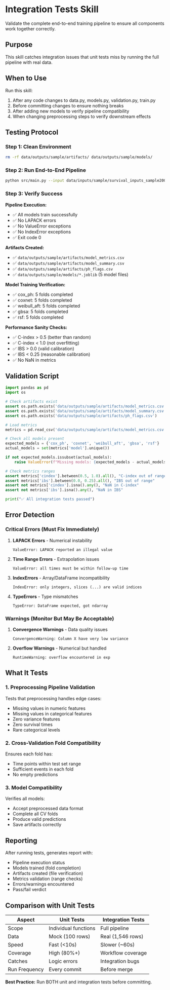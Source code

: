 # Integration Tests Skill

Validate the complete end-to-end training pipeline to ensure all components work together correctly.

## Purpose

This skill catches integration issues that unit tests miss by running the full pipeline with real data.

## When to Use

Run this skill:
1. After any code changes to data.py, models.py, validation.py, train.py
2. Before committing changes to ensure nothing breaks
3. After adding new models to verify pipeline compatibility
4. When changing preprocessing steps to verify downstream effects

## Testing Protocol

### Step 1: Clean Environment
```bash
rm -rf data/outputs/sample/artifacts/ data/outputs/sample/models/
```

### Step 2: Run End-to-End Pipeline
```bash
python src/main.py --input data/inputs/sample/survival_inputs_sample2000.csv --run-type sample
```

### Step 3: Verify Success

**Pipeline Execution:**
- ✅ All models train successfully
- ✅ No LAPACK errors
- ✅ No ValueError exceptions
- ✅ No IndexError exceptions
- ✅ Exit code 0

**Artifacts Created:**
- ✅ `data/outputs/sample/artifacts/model_metrics.csv`
- ✅ `data/outputs/sample/artifacts/model_summary.csv`
- ✅ `data/outputs/sample/artifacts/ph_flags.csv`
- ✅ `data/outputs/sample/models/*.joblib` (5 model files)

**Model Training Verification:**
- ✅ cox_ph: 5 folds completed
- ✅ coxnet: 5 folds completed
- ✅ weibull_aft: 5 folds completed
- ✅ gbsa: 5 folds completed
- ✅ rsf: 5 folds completed

**Performance Sanity Checks:**
- ✅ C-index > 0.5 (better than random)
- ✅ C-index < 1.0 (not overfitting)
- ✅ IBS > 0.0 (valid calibration)
- ✅ IBS < 0.25 (reasonable calibration)
- ✅ No NaN in metrics

## Validation Script

```python
import pandas as pd
import os

# Check artifacts exist
assert os.path.exists('data/outputs/sample/artifacts/model_metrics.csv')
assert os.path.exists('data/outputs/sample/artifacts/model_summary.csv')
assert os.path.exists('data/outputs/sample/artifacts/ph_flags.csv')

# Load metrics
metrics = pd.read_csv('data/outputs/sample/artifacts/model_metrics.csv')

# Check all models present
expected_models = {'cox_ph', 'coxnet', 'weibull_aft', 'gbsa', 'rsf'}
actual_models = set(metrics['model'].unique())

if not expected_models.issubset(actual_models):
    raise ValueError(f"Missing models: {expected_models - actual_models}")

# Check metrics ranges
assert metrics['cindex'].between(0.5, 1.0).all(), "C-index out of range"
assert metrics['ibs'].between(0.0, 0.25).all(), "IBS out of range"
assert not metrics['cindex'].isna().any(), "NaN in C-index"
assert not metrics['ibs'].isna().any(), "NaN in IBS"

print("✅ All integration tests passed")
```

## Error Detection

### Critical Errors (Must Fix Immediately)

1. **LAPACK Errors** - Numerical instability
   ```
   ValueError: LAPACK reported an illegal value
   ```

2. **Time Range Errors** - Extrapolation issues
   ```
   ValueError: all times must be within follow-up time
   ```

3. **IndexErrors** - Array/DataFrame incompatibility
   ```
   IndexError: only integers, slices (...) are valid indices
   ```

4. **TypeErrors** - Type mismatches
   ```
   TypeError: DataFrame expected, got ndarray
   ```

### Warnings (Monitor But May Be Acceptable)

1. **Convergence Warnings** - Data quality issues
   ```
   ConvergenceWarning: Column X have very low variance
   ```

2. **Overflow Warnings** - Numerical but handled
   ```
   RuntimeWarning: overflow encountered in exp
   ```

## What It Tests

### 1. Preprocessing Pipeline Validation

Tests that preprocessing handles edge cases:
- Missing values in numeric features
- Missing values in categorical features
- Zero variance features
- Zero survival times
- Rare categorical levels

### 2. Cross-Validation Fold Compatibility

Ensures each fold has:
- Time points within test set range
- Sufficient events in each fold
- No empty predictions

### 3. Model Compatibility

Verifies all models:
- Accept preprocessed data format
- Complete all CV folds
- Produce valid predictions
- Save artifacts correctly

## Reporting

After running tests, generates report with:

- Pipeline execution status
- Models trained (fold completion)
- Artifacts created (file verification)
- Metrics validation (range checks)
- Errors/warnings encountered
- Pass/fail verdict

## Comparison with Unit Tests

| Aspect | Unit Tests | Integration Tests |
|--------|-----------|------------------|
| Scope | Individual functions | Full pipeline |
| Data | Mock (100 rows) | Real (1,546 rows) |
| Speed | Fast (<10s) | Slower (~60s) |
| Coverage | High (80%+) | Workflow coverage |
| Catches | Logic errors | Integration bugs |
| Run Frequency | Every commit | Before merge |

**Best Practice:** Run BOTH unit and integration tests before committing.
